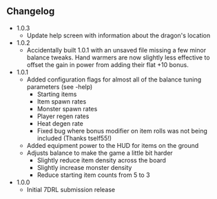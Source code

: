 Changelog
---------

* 1.0.3
	* Update help screen with information about the dragon's location
* 1.0.2
	* Accidentally built 1.0.1 with an unsaved file missing a few minor balance tweaks. Hand warmers are now slightly less effective to offset the gain in power from adding their flat +10 bonus.
* 1.0.1
	* Added configuration flags for almost all of the balance tuning parameters (see -help)
		* Starting items
		* Item spawn rates
		* Monster spawn rates
		* Player regen rates
		* Heat degen rate
		* Fixed bug where bonus modifier on item rolls was not being included (Thanks tself55!)
	* Added equipment power to the HUD for items on the ground
	* Adjusts balance to make the game a little bit harder
		* Slightly reduce item density across the board
		* Slightly increase monster density
		* Reduce starting item counts from 5 to 3
* 1.0.0
	* Initial 7DRL submission release
